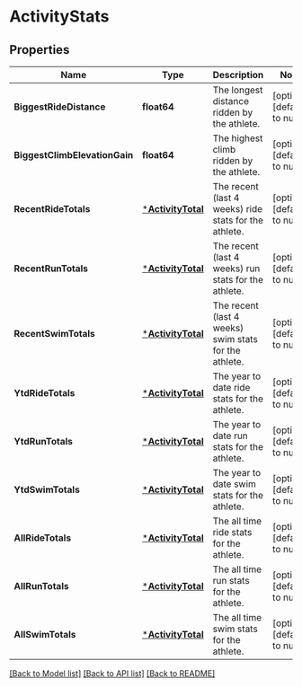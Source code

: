 # ActivityStats

## Properties
Name | Type | Description | Notes
------------ | ------------- | ------------- | -------------
**BiggestRideDistance** | **float64** | The longest distance ridden by the athlete. | [optional] [default to null]
**BiggestClimbElevationGain** | **float64** | The highest climb ridden by the athlete. | [optional] [default to null]
**RecentRideTotals** | [***ActivityTotal**](ActivityTotal.md) | The recent (last 4 weeks) ride stats for the athlete. | [optional] [default to null]
**RecentRunTotals** | [***ActivityTotal**](ActivityTotal.md) | The recent (last 4 weeks) run stats for the athlete. | [optional] [default to null]
**RecentSwimTotals** | [***ActivityTotal**](ActivityTotal.md) | The recent (last 4 weeks) swim stats for the athlete. | [optional] [default to null]
**YtdRideTotals** | [***ActivityTotal**](ActivityTotal.md) | The year to date ride stats for the athlete. | [optional] [default to null]
**YtdRunTotals** | [***ActivityTotal**](ActivityTotal.md) | The year to date run stats for the athlete. | [optional] [default to null]
**YtdSwimTotals** | [***ActivityTotal**](ActivityTotal.md) | The year to date swim stats for the athlete. | [optional] [default to null]
**AllRideTotals** | [***ActivityTotal**](ActivityTotal.md) | The all time ride stats for the athlete. | [optional] [default to null]
**AllRunTotals** | [***ActivityTotal**](ActivityTotal.md) | The all time run stats for the athlete. | [optional] [default to null]
**AllSwimTotals** | [***ActivityTotal**](ActivityTotal.md) | The all time swim stats for the athlete. | [optional] [default to null]

[[Back to Model list]](../README.md#documentation-for-models) [[Back to API list]](../README.md#documentation-for-api-endpoints) [[Back to README]](../README.md)


